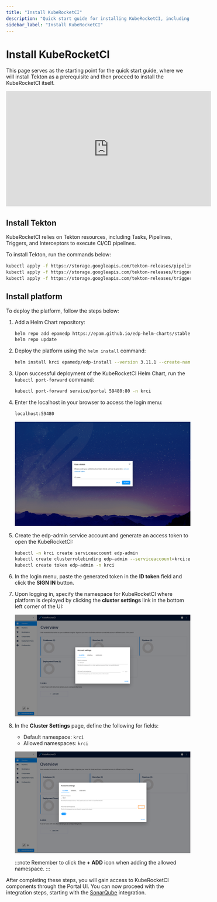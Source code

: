 ```yaml
---
title: "Install KubeRocketCI"
description: "Quick start guide for installing KubeRocketCI, including prerequisites like Tekton installation, deploying the platform with Helm, and accessing the Portal UI."
sidebar_label: "Install KubeRocketCI"
---
```

<!-- markdownlint-disable MD025 -->

# Install KubeRocketCI

<head>
  <link rel="canonical" href="https://docs.kuberocketci.io/docs/quick-start/platform-installation" />
</head>

This page serves as the starting point for the quick start guide, where we will install Tekton as a prerequisite and then proceed to install the KubeRocketCI itself.

<div style={{ display: 'flex', justifyContent: 'center' }}>
<iframe width="560" height="315" src="https://www.youtube.com/embed/ILlY4niCWeU" title="YouTube video player" frameborder="0" allow="accelerometer; autoplay; clipboard-write; encrypted-media; gyroscope; picture-in-picture" allowfullscreen="allowfullscreen"></iframe>
</div>

## Install Tekton

KubeRocketCI relies on Tekton resources, including Tasks, Pipelines, Triggers, and Interceptors to execute CI/CD pipelines.

To install Tekton, run the commands below:

  ```bash
  kubectl apply -f https://storage.googleapis.com/tekton-releases/pipeline/previous/v0.53.4/release.yaml
  kubectl apply -f https://storage.googleapis.com/tekton-releases/triggers/previous/v0.25.3/release.yaml
  kubectl apply -f https://storage.googleapis.com/tekton-releases/triggers/previous/v0.25.3/interceptors.yaml
  ```

## Install platform

To deploy the platform, follow the steps below:

1. Add a Helm Chart repository:

    ```bash
    helm repo add epamedp https://epam.github.io/edp-helm-charts/stable
    helm repo update
    ```

2. Deploy the platform using the `helm install` command:

    ```bash
    helm install krci epamedp/edp-install --version 3.11.1 --create-namespace --atomic -n krci --set global.dnsWildCard=example.com
    ```

3. Upon successful deployment of the KubeRocketCI Helm Chart, run the `kubectl port-forward` command:

    ```bash
    kubectl port-forward service/portal 59480:80 -n krci
    ```

4. Enter the localhost in your browser to access the login menu:

    ```bash
    localhost:59480
    ```

    ![Portal login menu](../assets/quick-start/edp_portal_login_menu.png "Portal login menu")

5. Create the edp-admin service account and generate an access token to open the KubeRocketCI:

    ```bash
    kubectl -n krci create serviceaccount edp-admin
    kubectl create clusterrolebinding edp-admin --serviceaccount=krci:edp-admin --clusterrole=cluster-admin
    kubectl create token edp-admin -n krci
    ```

6. In the login menu, paste the generated token in the **ID token** field and click the **SIGN IN** button.

7. Upon logging in, specify the namespace for KubeRocketCI where platform is deployed by clicking the **cluster settings** link in the bottom left corner of the UI:

    ![Specify namespaces](../assets/quick-start/edp_portal_ui.png "Specify namespaces")

8. In the **Cluster Settings** page, define the following for fields:

    * Default namespace: `krci`
    * Allowed namespaces: `krci`

    ![Cluster Settings menu](../assets/quick-start/cluster_settings.png "Cluster Settings menu")

    :::note
      Remember to click the **+ ADD** icon when adding the allowed namespace.
    :::

After completing these steps, you will gain access to KubeRocketCI components through the Portal UI. You can now proceed with the integration steps, starting with the [SonarQube](./integrate-sonarcloud.md) integration.
